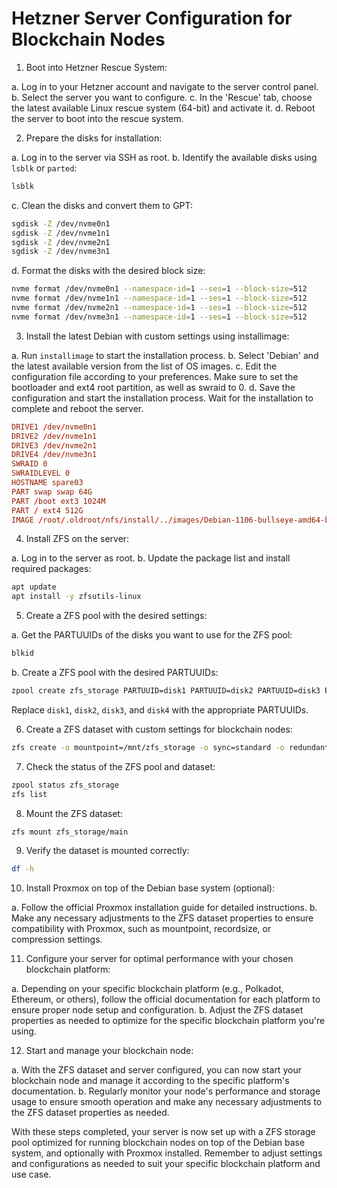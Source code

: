 # Hetzner Server Configuration for Blockchain Nodes

1. Boot into Hetzner Rescue System:

a. Log in to your Hetzner account and navigate to the server control panel.
b. Select the server you want to configure.
c. In the 'Rescue' tab, choose the latest available Linux rescue system (64-bit) and activate it.
d. Reboot the server to boot into the rescue system.

2. Prepare the disks for installation:

a. Log in to the server via SSH as root.
b. Identify the available disks using `lsblk` or `parted`:

```bash
lsblk
```

c. Clean the disks and convert them to GPT:

```bash
sgdisk -Z /dev/nvme0n1
sgdisk -Z /dev/nvme1n1
sgdisk -Z /dev/nvme2n1
sgdisk -Z /dev/nvme3n1
```

d. Format the disks with the desired block size:

```bash
nvme format /dev/nvme0n1 --namespace-id=1 --ses=1 --block-size=512
nvme format /dev/nvme1n1 --namespace-id=1 --ses=1 --block-size=512
nvme format /dev/nvme2n1 --namespace-id=1 --ses=1 --block-size=512
nvme format /dev/nvme3n1 --namespace-id=1 --ses=1 --block-size=512
```

3. Install the latest Debian with custom settings using installimage:

a. Run `installimage` to start the installation process.
b. Select 'Debian' and the latest available version from the list of OS images.
c. Edit the configuration file according to your preferences. Make sure to set
the bootloader and ext4 root partition, as well as swraid to 0.
d. Save the configuration and start the installation process. Wait for the
installation to complete and reboot the server.

```installimage.conf
DRIVE1 /dev/nvme0n1
DRIVE2 /dev/nvme1n1
DRIVE3 /dev/nvme2n1
DRIVE4 /dev/nvme3n1
SWRAID 0
SWRAIDLEVEL 0
HOSTNAME spare03
PART swap swap 64G
PART /boot ext3 1024M
PART / ext4 512G
IMAGE /root/.oldroot/nfs/install/../images/Debian-1106-bullseye-amd64-base.tar.gz
```


4. Install ZFS on the server:

a. Log in to the server as root.
b. Update the package list and install required packages:

```bash
apt update
apt install -y zfsutils-linux
```

5. Create a ZFS pool with the desired settings:

a. Get the PARTUUIDs of the disks you want to use for the ZFS pool:

```bash
blkid
```

b. Create a ZFS pool with the desired PARTUUIDs:

```bash
zpool create zfs_storage PARTUUID=disk1 PARTUUID=disk2 PARTUUID=disk3 PARTUUID=disk4
```

Replace `disk1`, `disk2`, `disk3`, and `disk4` with the appropriate PARTUUIDs.

6. Create a ZFS dataset with custom settings for blockchain nodes:

```bash
zfs create -o mountpoint=/mnt/zfs_storage -o sync=standard -o redundant_metadata=most -o atime=off -o logbias=latency -o recordsize=4k zfs_storage/main
```

7. Check the status of the ZFS pool and dataset:

```bash
zpool status zfs_storage
zfs list
```

8. Mount the ZFS dataset:

```bash
zfs mount zfs_storage/main
```

9. Verify the dataset is mounted correctly:

```bash
df -h
```


10. Install Proxmox on top of the Debian base system (optional):

a. Follow the official Proxmox installation guide for detailed instructions.
b. Make any necessary adjustments to the ZFS dataset properties to ensure compatibility
with Proxmox, such as mountpoint, recordsize, or compression settings.

11. Configure your server for optimal performance with your chosen blockchain platform:

a. Depending on your specific blockchain platform (e.g., Polkadot, Ethereum, or others),
follow the official documentation for each platform to ensure proper node setup and configuration.
b. Adjust the ZFS dataset properties as needed to optimize for the specific blockchain
platform you're using.

12. Start and manage your blockchain node:

a. With the ZFS dataset and server configured, you can now start your blockchain node and
manage it according to the specific platform's documentation.
b. Regularly monitor your node's performance and storage usage to ensure smooth operation
and make any necessary adjustments to the ZFS dataset properties as needed.

With these steps completed, your server is now set up with a ZFS storage pool optimized for running blockchain nodes on top of the Debian base system, and optionally with Proxmox installed. Remember to adjust settings and configurations as needed to suit your specific blockchain platform and use case.

